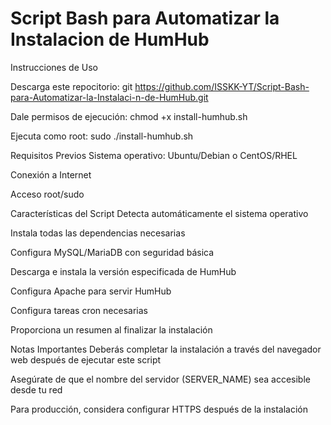 # Script Bash para Automatizar la Instalacion de HumHub

Instrucciones de Uso

Descarga este repocitorio: git https://github.com/ISSKK-YT/Script-Bash-para-Automatizar-la-Instalaci-n-de-HumHub.git

Dale permisos de ejecución: chmod +x install-humhub.sh

Ejecuta como root: sudo ./install-humhub.sh

Requisitos Previos
Sistema operativo: Ubuntu/Debian o CentOS/RHEL

Conexión a Internet

Acceso root/sudo

Características del Script
Detecta automáticamente el sistema operativo

Instala todas las dependencias necesarias

Configura MySQL/MariaDB con seguridad básica

Descarga e instala la versión especificada de HumHub

Configura Apache para servir HumHub

Configura tareas cron necesarias

Proporciona un resumen al finalizar la instalación

Notas Importantes
Deberás completar la instalación a través del navegador web después de ejecutar este script

Asegúrate de que el nombre del servidor (SERVER_NAME) sea accesible desde tu red

Para producción, considera configurar HTTPS después de la instalación

